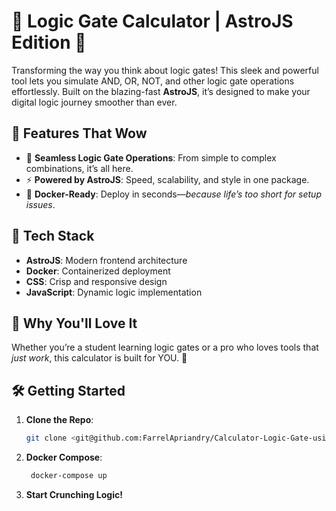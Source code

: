 # 🚀 Logic Gate Calculator | AstroJS Edition 🌌  

Transforming the way you think about logic gates! This sleek and powerful tool lets you simulate AND, OR, NOT, and other logic gate operations effortlessly. Built on the blazing-fast **AstroJS**, it’s designed to make your digital logic journey smoother than ever.  

## 🌟 Features That Wow  
- 🧠 **Seamless Logic Gate Operations**: From simple to complex combinations, it’s all here.  
- ⚡ **Powered by AstroJS**: Speed, scalability, and style in one package.  
- 🐳 **Docker-Ready**: Deploy in seconds—*because life’s too short for setup issues*.  

## 🔧 Tech Stack  
- **AstroJS**: Modern frontend architecture  
- **Docker**: Containerized deployment  
- **CSS**: Crisp and responsive design  
- **JavaScript**: Dynamic logic implementation  

## 🎉 Why You'll Love It  
Whether you’re a student learning logic gates or a pro who loves tools that *just work*, this calculator is built for YOU. 🚀  

## 🛠 Getting Started  
1. **Clone the Repo**:  
   ```bash
   git clone <git@github.com:FarrelApriandry/Calculator-Logic-Gate-using-AstroJS.git>
2. **Docker Compose**:
   ```bash
    docker-compose up
3. **Start Crunching Logic!**
